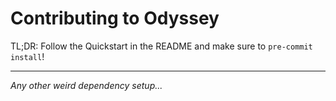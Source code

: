 # Contributing to Odyssey

TL;DR: Follow the Quickstart in the README and make sure to `pre-commit install`!

---

*Any other weird dependency setup...*
